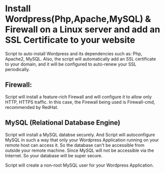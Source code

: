 # Install Wordpress(Php,Apache,MySQL) & Firewall on a Linux server and add an SSL Certificate to your website
Script to auto install Wordpress and its dependencies such as: Php, Apache2, MySQL. 
Also, the script will automatically add an SSL certificate to your domain, and it will be configured to auto-renew your SSL periodically.

## Firewall:
Script will install a feature-rich Firewall and will configure it to allow only HTTP, HTTPS traffic.
In this case, the Firewall being used is Firewall-cmd, recommended by RedHat.

## MySQL (Relational Database Engine)
Script will install a MySQL databse securely. And Script will autoconfigure MySQL in such a way that only your Wordpress Application running on your remote host can access it.
So the database can't be accessible from outside your remote machine.
Since MySQL will not be accessible via the Internet. So your database will be super secure.

Script will create a non-root MySQL user for your Wordpress Application.



